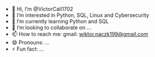 - 👋 Hi, I’m @VictorCali1702
- 👀 I’m interested in Python, SQL, Linux and Cybersecurity
- 🌱 I’m currently learning Python and SQL
- 💞️ I’m looking to collaborate on ...
- 📫 How to reach me: gmail: wiktor.naczk199@gmail.com
- 😄 Pronouns: ...
- ⚡ Fun fact: ...

<!---
VictorCali1702/VictorCali1702 is a ✨ special ✨ repository because its `README.md` (this file) appears on your GitHub profile.
You can click the Preview link to take a look at your changes.
--->
